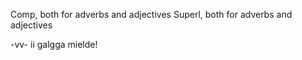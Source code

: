 





































































Comp, both for adverbs and adjectives
Superl, both for adverbs and adjectives
















































































































































































































































































































































































































































































































































































































































































































































































































































































































































































































































































































































































































































































































































































































































































































































































































































































































































































































































































-vv- ii galgga mielde!











































































































































































































































































































































































































































































































































































































































































































































